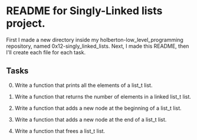 # README for Singly-Linked lists project.

First I made a new directory inside my holberton-low_level_programming repository,
named 0x12-singly_linked_lists. 
Next, I made this README, then I'll create each file for each task.

## Tasks

0. Write a function that prints all the elements of a list_t list.

1. Write a function that returns the number of elements in a linked list_t list.

2. Write a function that adds a new node at the beginning of a list_t list.

3. Write a function that adds a new node at the end of a list_t list.

4. Write a function that frees a list_t list.
